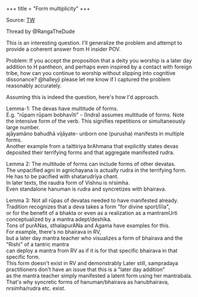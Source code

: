 +++
title = "Form multiplicity"
+++

Source: [TW](https://threadreaderapp.com/thread/1859665191849558477.html)

Thread by @RangaTheDude

This is an interesting question. I'll generalize the problem and attempt to provide a coherent answer from H insider POV.

Problem: If you accept the proposition that a deity you worship is a later day addition to H pantheon, and perhaps even inspired by a contact with foreign tribe, how can you continue to worship without slipping into cognitive dissonance?
@halleyji please let me know if I captured the problem reasonably accurately.

Assuming this is indeed the question, here's how I'd approach.

Lemma-1: The devas have multitude of forms.  
E.g. "rūpam rūpam bobhavīti" - (Indra) assumes multitude of forms. Note the intensive form of the verb. This signifies repetitions or simultaneously large number.  
ajāyamāno bahudhā vijāyate- unborn one (purusha) manifests in multiple forms.  
Another example from a taittiriya brAhmana that explicitly states devas deposited their terrifying forms and that aggregate manifested rudra.

Lemma 2: The multitude of forms can include forms of other devatas.  
The unpacified agni in agnichayana is actually rudra in the terrifying form. He has to be pacified with shatarudrīya chant.  
In later texts, the raudra form of Vishnu is nŕsimha.  
Even standalone hanuman is rudra and syncretizes with bhairava.  

Lemma 3: Not all rūpas of devatas needed to have manifested already.  
Tradition recognizes that a deva takes a form "for divine sport/līla",  
or for the benefit of a bhakta or even as a realization as a mantramUrti conceptualized by a mantra adept/deshika.  
Tons of purANas, sthalapurANa and Agama have examples for this.  
For example, there's no bhairava in RV,  
but a later day mantra teacher who visualizes a form of bhairava and the "Rishi" of a tantric mantra  
can deploy a mantra from RV as if it is for that specific bhairava in that specific form.  
This form doesn't exist in RV and demonstrably 
Later still, sampradaya practitioners don't have an issue that this is a "later day addition"  
as the mantra teacher simply manifested a latent form using her mantrabala.
That's why syncretic forms of hanuman/bhairava as hanubhairava, nrsimha/rudra etc. exist.  

